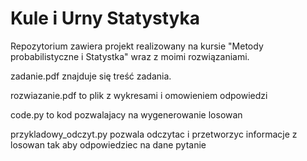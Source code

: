 # Kule i Urny    Statystyka

Repozytorium zawiera projekt realizowany na kursie "Metody probabilistyczne i Statystka" wraz z moimi rozwiązaniami.

zadanie.pdf znajduje się treść zadania. 

rozwiazanie.pdf to plik z wykresami i omowieniem odpowiedzi

code.py to kod pozwalajacy na wygenerowanie losowan

przykladowy_odczyt.py pozwala odczytac i przetworzyc informacje z losowan tak aby odpowiedziec na dane pytanie
